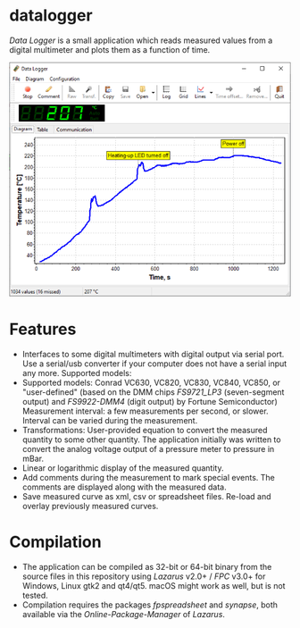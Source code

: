 # datalogger

_Data Logger_ is a small application which reads measured values from a digital multimeter and plots them as a function of time.

![Screenshot](screenshots/datalogger-main.png)

# Features
* Interfaces to some digital multimeters with digital output via serial port. Use a serial/usb converter if your computer does not have a serial input any more. Supported models: 
* Supported models: Conrad VC630, VC820, VC830, VC840, VC850, or "user-defined" (based on the DMM chips _FS9721_LP3_ (seven-segment output) and _FS9922-DMM4_ (digit output) by Fortune Semiconductor)
 Measurement interval: a few measurements per second, or slower. Interval can be varied during the measurement.
* Transformations: User-provided equation to convert the measured quantity to some other quantity. The application initially was written to convert the analog voltage output of a pressure meter to pressure in mBar.
* Linear or logarithmic display of the measured quantity.
* Add comments during the measurement to mark special events. The comments are displayed along with the measured data.
* Save measured curve as xml, csv or spreadsheet files. Re-load and overlay previously measured curves.

# Compilation
* The application can be compiled as 32-bit or 64-bit binary from the source files in this repository using _Lazarus_ v2.0+ / _FPC_ v3.0+ for Windows, Linux gtk2 and qt4/qt5. macOS might work as well, but is not tested.
* Compilation requires the packages _fpspreadsheet_ and _synapse_, both available via the _Online-Package-Manager_ of _Lazarus_.
